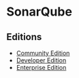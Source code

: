 # SonarQube

<!--
https://gazelle.ihe.net/sonar/about
https://sonarqube.inria.fr/sonarqube/about

https://github.com/tynn/sonar-badge-proxy
https://github.com/taptap/sonarqube-badges
-->

## Editions

- [Community Edition](./ce/README.md)
- [Developer Edition](https://sonarqube.org/developer-edition/)
- [Enterprise Edition](https://sonarqube.org/enterprise-edition/)
